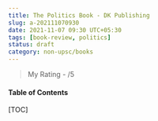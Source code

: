 ```yaml
---
title: The Politics Book - DK Publishing
slug: a-202111070930
date: 2021-11-07 09:30 UTC+05:30
tags: [book-review, politics]
status: draft
category: non-upsc/books
---
```


> My Rating - /5

<h4>Table of Contents</h4>
[TOC]

